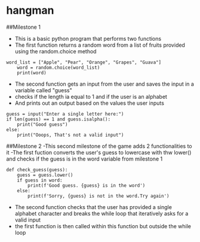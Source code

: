 # hangman
##Milestone 1
- This is a basic python program that performs two functions
- The first function  returns a random word from a list of fruits provided using the random.choice method
```
word_list = ["Apple", "Pear", "Orange", "Grapes", "Guava"]
    word = random.choice(word_list)
    print(word)
```
- The second function gets an input from the user and saves the input in a variable called "guess"
- checks if the length ia equal to 1 and if the user is an alphabet
- And prints out an output based on the values the user inputs
```
guess = input("Enter a single letter here:")
if len(guess) == 1 and guess.isalpha():
    print("Good guess")
else:
    print("Ooops, That's not a valid input")
```
##Milestone 2
-This second milestone of the game adds 2 functionalities to it
-The first fuction converts the user's guess to lowercase with thw lower() and checks if the guess is in the word variable from milestone 1
```
def check_guess(guess):
    guess = guess.lower()
    if guess in word:
        print(f'Good guess. {guess} is in the word')
    else:
        print(f'Sorry, {guess} is not in the word.Try again')
 ```
- The second function checks that the user has provided a single alphabet character and breaks the while loop that iteratively asks for a valid input
- the first function is then called within this function but outside the while loop
```
